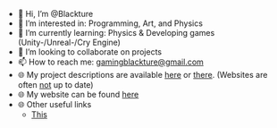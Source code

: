 - 👋 Hi, I’m @Blackture
- 👀 I’m interested in: Programming, Art, and Physics
- 🌱 I’m currently learning: Physics & Developing games (Unity-/Unreal-/Cry Engine)
- 💞️ I’m looking to collaborate on projects
- 📫 How to reach me: gamingblackture@gmail.com
- 🌐 My project descriptions are available [here](https://blackture.github.io) or [there](https://blaxrewstudios.github.io). (Websites are often <ins>not</ins> up to date)
- 🌐 My website can be found [here](https://blackture.bss.design)
- 🌐 Other useful links
    - [This](https://blackture.bss.design)

<!---
Blackture/Blackture is a ✨ special ✨ repository because its `README.md` (this file) appears on your GitHub profile.
You can click the Preview link to take a look at your changes.
--->
